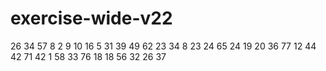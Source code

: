 # exercise-wide-v22
26
34
57
8
2
9
10
16
5
31
39
49
62
23
34
8
23
24
65
24
19
20
36
77
12
44
42
71
42
1
58
33
76
18
18
56
32
26
37
